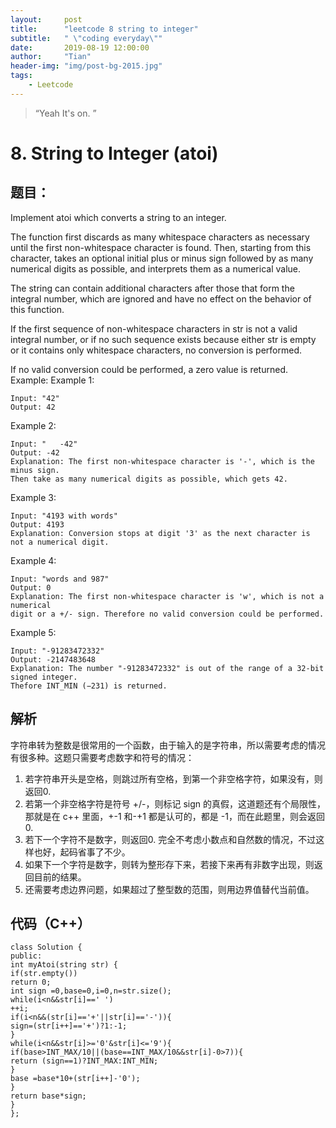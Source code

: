 ```yaml
---
layout:     post
title:      "leetcode 8 string to integer"
subtitle:   " \"coding everyday\""
date:       2019-08-19 12:00:00
author:     "Tian"
header-img: "img/post-bg-2015.jpg"
tags:
    - Leetcode
---
```


> “Yeah It's on. ”

# 8. String to Integer (atoi)

## 题目：

Implement atoi which converts a string to an integer.

The function first discards as many whitespace characters as necessary until the first non-whitespace character is found. Then, starting from this character, takes an optional initial plus or minus sign followed by as many numerical digits as possible, and interprets them as a numerical value.

The string can contain additional characters after those that form the integral number, which are ignored and have no effect on the behavior of this function.

If the first sequence of non-whitespace characters in str is not a valid integral number, or if no such sequence exists because either str is empty or it contains only whitespace characters, no conversion is performed.

If no valid conversion could be performed, a zero value is returned.
Example:
Example 1:
```
Input: "42"
Output: 42
```
Example 2:
```
Input: "   -42"
Output: -42
Explanation: The first non-whitespace character is '-', which is the minus sign.
Then take as many numerical digits as possible, which gets 42.
```
Example 3:

```
Input: "4193 with words"
Output: 4193
Explanation: Conversion stops at digit '3' as the next character is not a numerical digit.
```
Example 4:
```
Input: "words and 987"
Output: 0
Explanation: The first non-whitespace character is 'w', which is not a numerical 
digit or a +/- sign. Therefore no valid conversion could be performed.
```

Example 5:
```
Input: "-91283472332"
Output: -2147483648
Explanation: The number "-91283472332" is out of the range of a 32-bit signed integer.
Thefore INT_MIN (−231) is returned.
```
## 解析
字符串转为整数是很常用的一个函数，由于输入的是字符串，所以需要考虑的情况有很多种。这题只需要考虑数字和符号的情况：

1. 若字符串开头是空格，则跳过所有空格，到第一个非空格字符，如果没有，则返回0.
2. 若第一个非空格字符是符号 +/-，则标记 sign 的真假，这道题还有个局限性，那就是在 c++ 里面，+-1 和-+1 都是认可的，都是 -1，而在此题里，则会返回0.
3. 若下一个字符不是数字，则返回0. 完全不考虑小数点和自然数的情况，不过这样也好，起码省事了不少。
4. 如果下一个字符是数字，则转为整形存下来，若接下来再有非数字出现，则返回目前的结果。
5. 还需要考虑边界问题，如果超过了整型数的范围，则用边界值替代当前值。
## 代码（C++）
```
class Solution {
public:
int myAtoi(string str) {
if(str.empty()) 
return 0;
int sign =0,base=0,i=0,n=str.size();
while(i<n&&str[i]==' ')
++i;
if(i<n&&(str[i]=='+'||str[i]=='-')){
sign=(str[i++]=='+')?1:-1;
}
while(i<n&&str[i]>='0'&str[i]<='9'){
if(base>INT_MAX/10||(base==INT_MAX/10&&str[i]-0>7)){
return (sign==1)?INT_MAX:INT_MIN;
}
base =base*10+(str[i++]-'0');
}
return base*sign;
}
};
```
